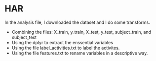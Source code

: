 # HAR
In the analysis file, I downloaded the dataset and I do some transforms. 
- Combining the files: X_train, y_train, X_test, y_test, subject_train, and subject_test
- Using the dplyr to extract the enssential variables
- Using the file label_activities.txt to label the activites.
- Using the file features.txt to rename variables in a descriptive way.
 
